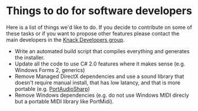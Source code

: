 # Things to do for software developers #

Here is a list of things we'd like to do. If you decide to contribute on some of these tasks or if you want to propose other features please contact the main developers in the [Knack Developers group](http://groups.google.com/group/knack-developers).

  * Write an automated build script that compiles everything and generates the installer.
  * Update all the code to use C# 2.0 features where it makes sense (e.g. Windows Forms 2, generics)
  * Remove Managed DirectX dependencies and use a sound library that doesn't require manual install, that has low latancy, and that is more portable (e.g. [PortAudioSharp](http://code.google.com/p/portaudiosharp/))
  * Remove Windows dependencies (e.g. do not use Windows MIDI direcly but a portable MIDI library like PortMidi).
